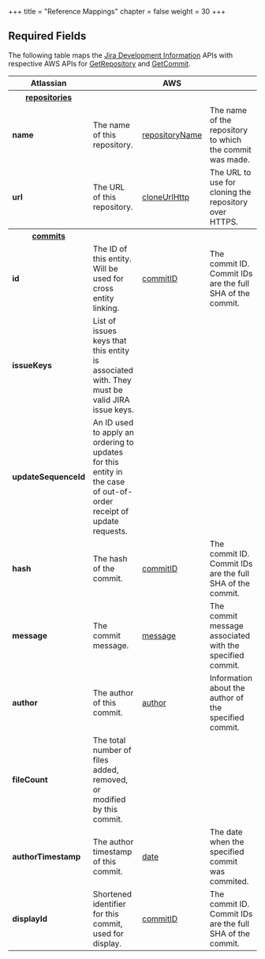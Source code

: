 +++
title = "Reference Mappings"
chapter = false
weight = 30
+++

## Required Fields

The following table maps the [Jira Development Information](https://developer.atlassian.com/cloud/jira/software/rest/#api-group-Development-Information) APIs with respective AWS APIs for [GetRepository](https://docs.aws.amazon.com/codecommit/latest/APIReference/API_GetRepository.html) and [GetCommit](https://docs.aws.amazon.com/codecommit/latest/APIReference/API_GetCommit.html).

<table>
    <div align="left">
        <tr>
            <th>Atlassian</th>
            <th></th>
            <th>AWS</th>
            <th></th>
        </tr>
        <tr>
            <th><a href="https://developer.atlassian.com/cloud/jira/software/rest/#api-group-Development-Information">repositories</th>
            <th></th>
            <th></th>
            <th></th>
        </tr>
        <tr>
            <td><b>name</b></td>
            <td>The name of this repository.</td>
            <td><a href="https://docs.aws.amazon.com/codecommit/latest/APIReference/API_RepositoryMetadata.html#CodeCommit-Type-RepositoryMetadata-repositoryName">repositoryName</td>
            <td>The name of the repository to which the commit was made.</td>
        </tr>
        <tr>
            <td><b>url</b></td>
            <td>The URL of this repository.</td>
            <td><a href="https://docs.aws.amazon.com/codecommit/latest/APIReference/API_RepositoryMetadata.html#CodeCommit-Type-RepositoryMetadata-cloneUrlHttp">cloneUrlHttp</td>
            <td>The URL to use for cloning the repository over HTTPS.</td>
        </tr>
        <tr>
            <th><a href="https://developer.atlassian.com/cloud/jira/software/rest/#api-group-Development-Information">commits</th>
            <th></th>
            <th></th>
            <th></th>
        </tr>
        <tr>
            <td><b>id</b></td>
            <td>The ID of this entity. Will be used for cross entity linking.</td>
            <td><a href="https://docs.aws.amazon.com/codecommit/latest/APIReference/API_Commit.html#CodeCommit-Type-Commit-commitId">commitID</td>
            <td>The commit ID. Commit IDs are the full SHA of the commit.</td>
        </tr>
        <tr>
            <td><b>issueKeys</b></td>
            <td>List of issues keys that this entity is associated with. They must be valid JIRA issue keys.</td>
            <td></td>
            <td></td>
        </tr>
        <tr>
            <td><b>updateSequenceId</b></td>
            <td>An ID used to apply an ordering to updates for this entity in the case of out-of-order receipt of update requests.</td>
            <td></td>
            <td></td>
        </tr>
        <tr>
            <td><b>hash</b></td>
            <td>The hash of the commit.</td>
            <td><a href="https://docs.aws.amazon.com/codecommit/latest/APIReference/API_Commit.html#CodeCommit-Type-Commit-commitId">commitID</td>
            <td>The commit ID. Commit IDs are the full SHA of the commit.</td>
        </tr>
        <tr>
            <td><b>message</b></td>
            <td>The commit message.</td>
            <td><a href="https://docs.aws.amazon.com/codecommit/latest/APIReference/API_Commit.html#CodeCommit-Type-Commit-message">message</td>
            <td>The commit message associated with the specified commit.</td>
        </tr>
        <tr>
            <td><b>author</b></td>
            <td>The author of this commit.</td>
            <td><a href="https://docs.aws.amazon.com/codecommit/latest/APIReference/API_Commit.html#CodeCommit-Type-Commit-author">author</td>
            <td>Information about the author of the specified commit.</td>
        </tr>
        <tr>
            <td><b>fileCount</b></td>
            <td>The total number of files added, removed, or modified by this commit.</td>
            <td></td>
            <td></td>
        </tr>
        <tr>
            <td><b>authorTimestamp</b></td>
            <td>The author timestamp of this commit.</td>
            <td><a href="https://docs.aws.amazon.com/codecommit/latest/APIReference/API_UserInfo.html#CodeCommit-Type-UserInfo-date">date</td>
            <td>The date when the specified commit was commited.</td>
        </tr>
        <tr>
            <td><b>displayId</b></td>
            <td>Shortened identifier for this commit, used for display.</td>
            <td><a href="https://docs.aws.amazon.com/codecommit/latest/APIReference/API_Commit.html#CodeCommit-Type-Commit-commitId">commitID</td>
            <td>The commit ID. Commit IDs are the full SHA of the commit.</td>
        </tr>
    </div>
</table>
